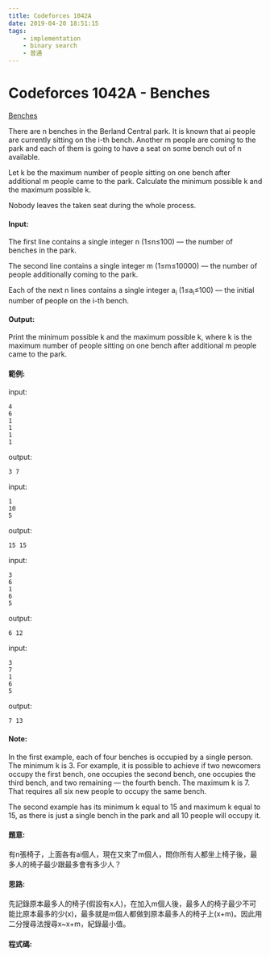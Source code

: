 ```yaml
---
title: Codeforces 1042A
date: 2019-04-20 18:51:15
tags:
    - implementation
    - binary search
    - 普通 
---
```

# Codeforces 1042A - Benches
[Benches](https://codeforces.com/problemset/problem/1042/A)

There are n benches in the Berland Central park. It is known that ai people are currently sitting on the i-th bench. Another m people are coming to the park and each of them is going to have a seat on some bench out of n available.
<!-- more -->
Let k be the maximum number of people sitting on one bench after additional m people came to the park. Calculate the minimum possible k and the maximum possible k.

Nobody leaves the taken seat during the whole process.

#### Input:
The first line contains a single integer n (1≤n≤100) — the number of benches in the park.

The second line contains a single integer m (1≤m≤10000) — the number of people additionally coming to the park.

Each of the next n lines contains a single integer a<sub>i</sub> (1≤a<sub>i</sub>≤100) — the initial number of people on the i-th bench.

#### Output:
Print the minimum possible k and the maximum possible k, where k is the maximum number of people sitting on one bench after additional m people came to the park.

#### 範例:
input:
```
4
6
1
1
1
1
```
output:
```
3 7
```
input:
```
1
10
5
```
output:
```
15 15
```
input:
```
3
6
1
6
5
```
output:
```
6 12
```
input:
```
3
7
1
6
5
```
output:
```
7 13
```
#### Note:
In the first example, each of four benches is occupied by a single person. The minimum k is 3. For example, it is possible to achieve if two newcomers occupy the first bench, one occupies the second bench, one occupies the third bench, and two remaining — the fourth bench. The maximum k is 7. That requires all six new people to occupy the same bench.

The second example has its minimum k equal to 15 and maximum k equal to 15, as there is just a single bench in the park and all 10 people will occupy it.

#### 題意:
有n張椅子，上面各有ai個人，現在又來了m個人，問你所有人都坐上椅子後，最多人的椅子最少跟最多會有多少人？

#### 思路:
先記錄原本最多人的椅子(假設有x人)，在加入m個人後，最多人的椅子最少不可能比原本最多的少(x)，最多就是m個人都做到原本最多人的椅子上(x+m)。因此用二分搜尋法搜尋x~x+m，紀錄最小值。

#### 程式碼:
<script src="https://gist.github.com/Daviswww/5aaf8dd05e85a842d69a5733a2277a67.js"></script>

